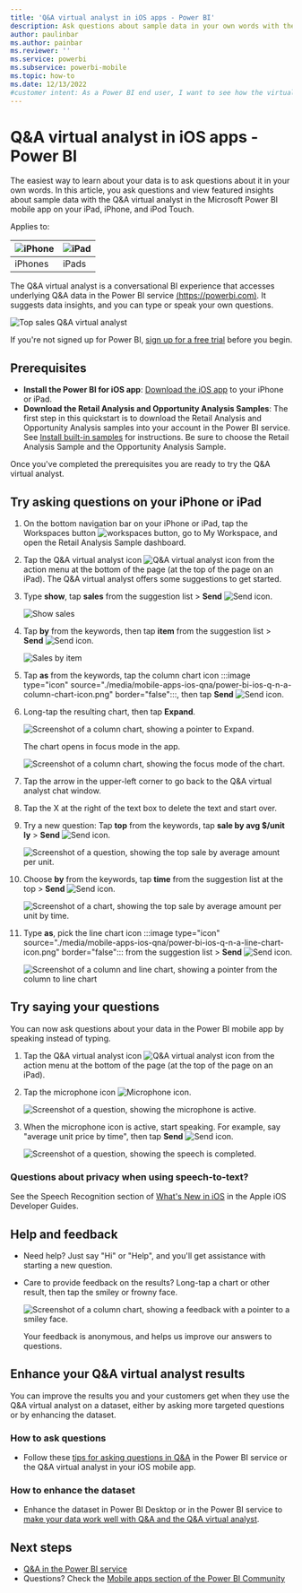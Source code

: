 ```yaml
---
title: 'Q&A virtual analyst in iOS apps - Power BI'
description: Ask questions about sample data in your own words with the Q&A virtual analyst in the Power BI mobile app on on your iOS device.
author: paulinbar
ms.author: painbar
ms.reviewer: ''
ms.service: powerbi
ms.subservice: powerbi-mobile
ms.topic: how-to
ms.date: 12/13/2022
#customer intent: As a Power BI end user, I want to see how the virtual analyst works in the iOS mobile apps so I can use the analyst to explore my own data. 
---
```

# Q&A virtual analyst in iOS apps - Power BI

The easiest way to learn about your data is to ask questions about it in your own words. In this article, you ask questions and view featured insights about sample data with the Q&A virtual analyst in the Microsoft Power BI mobile app on your iPad, iPhone, and iPod Touch. 

Applies to:

| ![iPhone](./media/mobile-apps-ios-qna/iphone-logo-50-px.png) | ![iPad](./media/mobile-apps-ios-qna/ipad-logo-50-px.png) |
|:--- |:--- |
| iPhones |iPads |

The Q&A virtual analyst is a conversational BI experience that accesses underlying Q&A data in the Power BI service [(https://powerbi.com)](https://powerbi.com). It suggests data insights, and you can type or speak your own questions.

![Top sales Q&A virtual analyst](./media/mobile-apps-ios-qna/power-bi-ios-q-n-a-top-sale-intro.png)

If you're not signed up for Power BI, [sign up for a free trial](https://app.powerbi.com/signupredirect?pbi_source=web) before you begin.

## Prerequisites

* **Install the Power BI for iOS app**: [Download the iOS app](https://go.microsoft.com/fwlink/?LinkId=522062) to your iPhone or iPad.
* **Download the Retail Analysis and Opportunity Analysis Samples**: The first step in this quickstart is to download the Retail Analysis and Opportunity Analysis samples into your account in the Power BI service. See [Install built-in samples](../../create-reports/sample-datasets.md#install-built-in-samples) for instructions. Be sure to choose the Retail Analysis Sample and the Opportunity Analysis Sample.

Once you've completed the prerequisites you are ready to try the Q&A virtual analyst.

## Try asking questions on your iPhone or iPad
1. On the bottom navigation bar on your iPhone or iPad, tap the Workspaces button ![workspaces button](./media/mobile-apps-ios-qna/power-bi-iphone-workspaces-button.png), go to My Workspace, and open the Retail Analysis Sample dashboard.

2. Tap the Q&A virtual analyst icon ![Q&A virtual analyst icon](././media/mobile-apps-ios-qna/power-bi-ios-q-n-a-icon.png) from the action menu at the bottom of the page (at the top of the page on an iPad).
     The Q&A virtual analyst offers some suggestions to get started.
3. Type **show**, tap **sales** from the suggestion list > **Send** ![Send icon](./media/mobile-apps-ios-qna/power-bi-ios-qna-send-icon.png).

    ![Show sales](./media/mobile-apps-ios-qna/power-bi-ios-q-n-a-show-sales.png)
4. Tap **by** from the keywords, then tap **item** from the suggestion list > **Send** ![Send icon](./media/mobile-apps-ios-qna/power-bi-ios-qna-send-icon.png).

    ![Sales by item](./media/mobile-apps-ios-qna/power-bi-ios-q-n-a-sale-by-item.png)
5. Tap **as** from the keywords, tap the column chart icon :::image type="icon" source="./media/mobile-apps-ios-qna/power-bi-ios-q-n-a-column-chart-icon.png" border="false":::, then tap **Send** ![Send icon](./media/mobile-apps-ios-qna/power-bi-ios-qna-send-icon.png).
6. Long-tap the resulting chart, then tap **Expand**.

    ![Screenshot of a column chart, showing a pointer to Expand.](media/mobile-apps-ios-qna/power-bi-ios-q-n-a-tap-expand-feedback.png)

    The chart opens in focus mode in the app.

    ![Screenshot of a column chart, showing the focus mode of the chart.](media/mobile-apps-ios-qna/power-bi-ios-q-n-a-expanded-chart.png)
7. Tap the arrow in the upper-left corner to go back to the Q&A virtual analyst chat window.
8. Tap the X at the right of the text box to delete the text and start over.
9. Try a new question: Tap **top** from the keywords, tap **sale by avg $/unit ly** > **Send** ![Send icon](./media/mobile-apps-ios-qna/power-bi-ios-qna-send-icon.png).

    ![Screenshot of a question, showing the top sale by average amount per unit.](media/mobile-apps-ios-qna/power-bi-ios-q-n-a-top-sale-2.png)
10. Choose **by** from the keywords, tap **time** from the suggestion list at the top > **Send** ![Send icon](./media/mobile-apps-ios-qna/power-bi-ios-qna-send-icon.png).

     ![Screenshot of a chart, showing the top sale by average amount per unit by time.](media/mobile-apps-ios-qna/power-bi-ios-q-n-a-top-sale-by-time.png)
11. Type **as**, pick the line chart icon :::image type="icon" source="./media/mobile-apps-ios-qna/power-bi-ios-q-n-a-line-chart-icon.png" border="false"::: from the suggestion list > **Send** ![Send icon](./media/mobile-apps-ios-qna/power-bi-ios-qna-send-icon.png).

    ![Screenshot of a column and line chart, showing a pointer from the column to line chart](media/mobile-apps-ios-qna/power-bi-ios-q-n-a-top-sale-as-line.png)

## Try saying your questions
You can now ask questions about your data in the Power BI mobile app by speaking instead of typing.

1. Tap the Q&A virtual analyst icon ![Q&A virtual analyst icon](././media/mobile-apps-ios-qna/power-bi-ios-q-n-a-icon.png) from the action menu at the bottom of the page (at the top of the page on an iPad).
2. Tap the microphone icon ![Microphone icon](media/mobile-apps-ios-qna/power-bi-ios-qna-mic-icon.png).

    ![Screenshot of a question, showing the microphone is active.](media/mobile-apps-ios-qna/power-bi-ios-qna-mic-on.png)

1. When the microphone icon is active, start speaking. For example, say "average unit price by time", then tap **Send** ![Send icon](./media/mobile-apps-ios-qna/power-bi-ios-qna-send-icon.png).

    ![Screenshot of a question, showing the speech is completed.](media/mobile-apps-ios-qna/power-bi-ios-qna-speech-complete.png)

### Questions about privacy when using speech-to-text?
See the Speech Recognition section of [What's New in iOS](https://go.microsoft.com/fwlink/?linkid=845624) in the Apple iOS Developer Guides.

## Help and feedback
* Need help? Just say "Hi" or "Help", and you'll get assistance with starting a new question.
* Care to provide feedback on the results? Long-tap a chart or other result, then tap the smiley or frowny face.

    ![Screenshot of a column chart, showing a feedback with a pointer to a smiley face.](media/mobile-apps-ios-qna/power-bi-ios-q-n-a-tap-feedback.png)

    Your feedback is anonymous, and helps us improve our answers to questions.

## Enhance your Q&A virtual analyst results
You can improve the results you and your customers get when they use the Q&A virtual analyst on a dataset, either by asking more targeted questions or by enhancing the dataset.

### How to ask questions
* Follow these [tips for asking questions in Q&A](../end-user-q-and-a-tips.md) in the Power BI service or the Q&A virtual analyst in your iOS mobile app.

### How to enhance the dataset
* Enhance the dataset in Power BI Desktop or in the Power BI service to [make your data work well with Q&A and the Q&A virtual analyst](../../create-reports/service-prepare-data-for-q-and-a.md).

## Next steps
* [Q&A in the Power BI service](../end-user-q-and-a.md)
* Questions? Check the [Mobile apps section of the Power BI Community](https://go.microsoft.com/fwlink/?linkid=839277)
